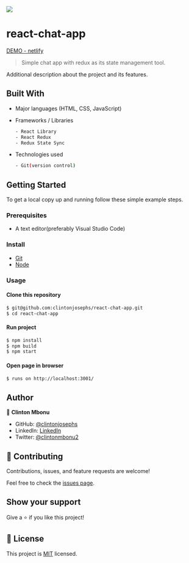 ![](https://img.shields.io/badge/React-Chat-App)

# react-chat-app


[DEMO - netlify](https://deluxe-alpaca-526ab0.netlify.app/)

> Simple chat app with redux as its state management tool.


Additional description about the project and its features.

## Built With

- Major languages (HTML, CSS, JavaScript)

- Frameworks / Libraries
  ```bash
  - React Library
  - React Redux
  - Redux State Sync
  ```

- Technologies used 
  
  ``` bash
  - Git(version control)
  ```


## Getting Started

To get a local copy up and running follow these simple example steps.

### Prerequisites
 - A text editor(preferably Visual Studio Code)

### Install
  -  [Git](https://git-scm.com/downloads)
  -  [Node](https://nodejs.org/en/download/)

### Usage
#### Clone this repository

```bash
$ git@github.com:clintonjosephs/react-chat-app.git
$ cd react-chat-app
```
#### Run project

```bash
$ npm install
$ npm build
$ npm start
```

#### Open page in browser
```bash
$ runs on http://localhost:3001/
```

## Author

👤 **Clinton Mbonu**

- GitHub: [@clintonjosephs](https://github.com/clintonjosephs)
- LinkedIn: [LinkedIn](https://linkedin.com/in/clinton-mbonu)
- Twitter: [@clintonmbonu2](https://twitter.com/clintonmbonu2)

## 🤝 Contributing

Contributions, issues, and feature requests are welcome!

Feel free to check the [issues page](https://github.com/clintonjosephs/react-chat-app/issues).

## Show your support

Give a ⭐️ if you like this project!

## 📝 License

This project is [MIT](https://opensource.org/licenses/MIT) licensed.